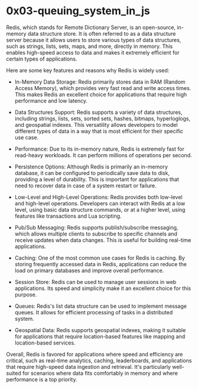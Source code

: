 # 0x03-queuing_system_in_js

Redis, which stands for Remote Dictionary Server, is an open-source, in-memory data structure store. It is often referred to as a data structure server because it allows users to store various types of data structures, such as strings, lists, sets, maps, and more, directly in memory. This enables high-speed access to data and makes it extremely efficient for certain types of applications.

Here are some key features and reasons why Redis is widely used:

* In-Memory Data Storage: Redis primarily stores data in RAM (Random Access Memory), which provides very fast read and write access times. This makes Redis an excellent choice for applications that require high performance and low latency.

* Data Structures Support: Redis supports a variety of data structures, including strings, lists, sets, sorted sets, hashes, bitmaps, hyperloglogs, and geospatial indexes. This versatility allows developers to model different types of data in a way that is most efficient for their specific use case.

* Performance: Due to its in-memory nature, Redis is extremely fast for read-heavy workloads. It can perform millions of operations per second.

* Persistence Options: Although Redis is primarily an in-memory database, it can be configured to periodically save data to disk, providing a level of durability. This is important for applications that need to recover data in case of a system restart or failure.

* Low-Level and High-Level Operations: Redis provides both low-level and high-level operations. Developers can interact with Redis at a low level, using basic data structure commands, or at a higher level, using features like transactions and Lua scripting.

* Pub/Sub Messaging: Redis supports publish/subscribe messaging, which allows multiple clients to subscribe to specific channels and receive updates when data changes. This is useful for building real-time applications.

* Caching: One of the most common use cases for Redis is caching. By storing frequently accessed data in Redis, applications can reduce the load on primary databases and improve overall performance.

* Session Store: Redis can be used to manage user sessions in web applications. Its speed and simplicity make it an excellent choice for this purpose.

* Queues: Redis's list data structure can be used to implement message queues. It allows for efficient processing of tasks in a distributed system.

* Geospatial Data: Redis supports geospatial indexes, making it suitable for applications that require location-based features like mapping and location-based services.

Overall, Redis is favored for applications where speed and efficiency are critical, such as real-time analytics, caching, leaderboards, and applications that require high-speed data ingestion and retrieval. It's particularly well-suited for scenarios where data fits comfortably in memory and where performance is a top priority.